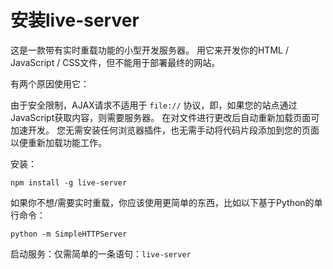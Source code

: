 # 安装live-server

这是一款带有实时重载功能的小型开发服务器。 用它来开发你的HTML / JavaScript / CSS文件，但不能用于部署最终的网站。

有两个原因使用它：

由于安全限制，AJAX请求不适用于 `file://` 协议，即，如果您的站点通过JavaScript获取内容，则需要服务器。
在对文件进行更改后自动重新加载页面可加速开发。
您无需安装任何浏览器插件，也无需手动将代码片段添加到您的页面以便重新加载功能工作。

安装：

`npm install -g live-server`

如果你不想/需要实时重载，你应该使用更简单的东西，比如以下基于Python的单行命令：

`python -m SimpleHTTPServer`

启动服务：仅需简单的一条语句：`live-server`